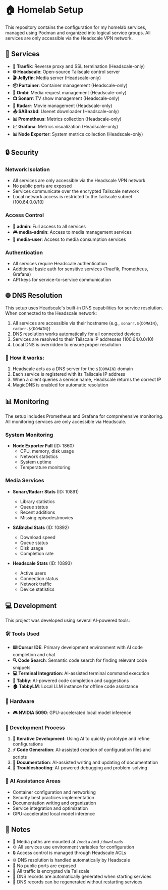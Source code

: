 # 🏠 Homelab Setup

This repository contains the configuration for my homelab services, managed using Podman and organized into logical service groups. All services are only accessible via the Headscale VPN network.

## 🚀 Services

- **🔄 Traefik**: Reverse proxy and SSL termination (Headscale-only)
- **🌐 Headscale**: Open-source Tailscale control server
- **🎬 Jellyfin**: Media server (Headscale-only)
- **📦 Portainer**: Container management (Headscale-only)
- **🎯 Ombi**: Media request management (Headscale-only)
- **📺 Sonarr**: TV show management (Headscale-only)
- **🎥 Radarr**: Movie management (Headscale-only)
- **📥 SABnzbd**: Usenet downloader (Headscale-only)
- **📊 Prometheus**: Metrics collection (Headscale-only)
- **📈 Grafana**: Metrics visualization (Headscale-only)
- **📊 Node Exporter**: System metrics collection (Headscale-only)

## 🔒 Security

### Network Isolation
- All services are only accessible via the Headscale VPN network
- No public ports are exposed
- Services communicate over the encrypted Tailscale network
- Local network access is restricted to the Tailscale subnet (100.64.0.0/10)

### Access Control
- **👑 admin**: Full access to all services
- **🎮 media-admin**: Access to media management services
- **👤 media-user**: Access to media consumption services

### Authentication
- All services require Headscale authentication
- Additional basic auth for sensitive services (Traefik, Prometheus, Grafana)
- API keys for service-to-service communication

## 🌐 DNS Resolution

This setup uses Headscale's built-in DNS capabilities for service resolution. When connected to the Headscale network:

1. All services are accessible via their hostname (e.g., `sonarr.${DOMAIN}`, `radarr.${DOMAIN}`)
2. DNS resolution works automatically for all connected devices
3. Services are resolved to their Tailscale IP addresses (100.64.0.0/10)
4. Local DNS is overridden to ensure proper resolution

### 🔧 How it works:

1. Headscale acts as a DNS server for the `${DOMAIN}` domain
2. Each service is registered with its Tailscale IP address
3. When a client queries a service name, Headscale returns the correct IP
4. MagicDNS is enabled for automatic resolution

## 📊 Monitoring

The setup includes Prometheus and Grafana for comprehensive monitoring. All monitoring services are only accessible via Headscale.

### System Monitoring
- **Node Exporter Full** (ID: 1860)
  - CPU, memory, disk usage
  - Network statistics
  - System uptime
  - Temperature monitoring

### Media Services
- **Sonarr/Radarr Stats** (ID: 10891)
  - Library statistics
  - Queue status
  - Recent additions
  - Missing episodes/movies

- **SABnzbd Stats** (ID: 10892)
  - Download speed
  - Queue status
  - Disk usage
  - Completion rate

- **Headscale Stats** (ID: 10893)
  - Active users
  - Connection status
  - Network traffic
  - Device statistics

## 💻 Development

This project was developed using several AI-powered tools:

### 🛠️ Tools Used
- **⌨️ Cursor IDE**: Primary development environment with AI code completion and chat
- **🔍 Code Search**: Semantic code search for finding relevant code snippets
- **💻 Terminal Integration**: AI-assisted terminal command execution
- **🤖 Tabby**: AI-powered code completion and suggestions
- **🏠 TabbyLM**: Local LLM instance for offline code assistance

### 💪 Hardware
- **🎮 NVIDIA 5090**: GPU-accelerated local model inference

### 🔄 Development Process
1. **🔄 Iterative Development**: Using AI to quickly prototype and refine configurations
2. **⚡ Code Generation**: AI-assisted creation of configuration files and scripts
3. **📝 Documentation**: AI-assisted writing and updating of documentation
4. **🔧 Troubleshooting**: AI-powered debugging and problem-solving

### 🎯 AI Assistance Areas
- Container configuration and networking
- Security best practices implementation
- Documentation writing and organization
- Service integration and optimization
- GPU-accelerated local model inference

## 📝 Notes

- 📁 Media paths are mounted at `/media` and `/downloads`
- ⚙️ All services use environment variables for configuration
- 🔒 Access control is managed through Headscale ACLs
- 🌐 DNS resolution is handled automatically by Headscale
- 🚫 No public ports are exposed
- 🔐 All traffic is encrypted via Tailscale
- 🤖 DNS records are automatically generated when starting services
- 🔄 DNS records can be regenerated without restarting services 